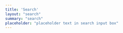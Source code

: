 ```yaml
---
title: 'Search'
layout: "search"
summary: "search"
placeholder: "placeholder text in search input box"
---
```

